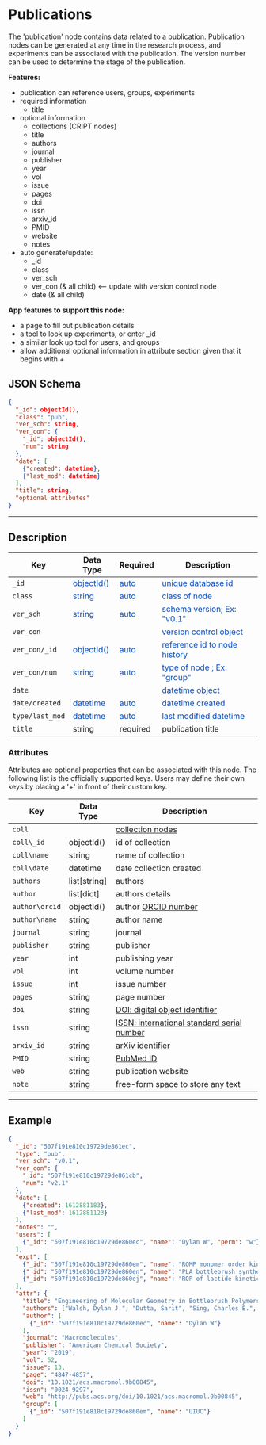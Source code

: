 # Publications

The 'publication' node contains data related to a publication. Publication nodes can be generated at any time in the
research process, and experiments can be associated with the publication. The version number can be used to determine
the stage of the publication.

**Features:**

* publication can reference users, groups, experiments
* required information
    * title
* optional information
    * collections (CRIPT nodes)
    * title
    * authors
    * journal
    * publisher
    * year
    * vol
    * issue
    * pages
    * doi
    * issn
    * arxiv_id
    * PMID
    * website
    * notes
* auto generate/update:
    * _id
    * class
    * ver_sch
    * ver_con (& all child) <-- update with version control node
    * date (& all child)


**App features to support this node:**

* a page to fill out publication details
* a tool to look up experiments, or enter _id
* a similar look up tool for users, and groups
* allow additional optional information in attribute section given that it begins with +

## JSON Schema

```json
{
  "_id": objectId(),
  "class": "pub",
  "ver_sch": string,
  "ver_con": {
    "_id": objectId(),
    "num": string
  },
  "date": [
    {"created": datetime},
    {"last_mod": datetime}
  ],
  "title": string,
  "optional attributes"
}
```

---

## Description

Key                   |Data Type     |Required  |Description
-------------         |---------     |------    |----
`_id`                 |<span style="color:rgb(0, 72, 189)"> objectId() </span>   | <span style="color:rgb(0, 72, 189)">  auto  </span> | <span style="color:rgb(0, 72, 189)">  unique database id  </span>
`class`               |<span style="color:rgb(0, 72, 189)">  string  </span>     | <span style="color:rgb(0, 72, 189)">  auto  </span> | <span style="color:rgb(0, 72, 189)">  class of node  </span>
`ver_sch`             |<span style="color:rgb(0, 72, 189)">  string  </span>     | <span style="color:rgb(0, 72, 189)">  auto  </span> | <span style="color:rgb(0, 72, 189)">  schema version; Ex: "v0.1"  </span>
`ver_con`             |                                                          |                                                     | <span style="color:rgb(0, 72, 189)">  version control object  </span>
`ver_con/_id`         |<span style="color:rgb(0, 72, 189)">  objectId()  </span> | <span style="color:rgb(0, 72, 189)">  auto  </span> | <span style="color:rgb(0, 72, 189)">  reference id to node history  </span>
`ver_con/num`         |<span style="color:rgb(0, 72, 189)">  string  </span>     | <span style="color:rgb(0, 72, 189)">auto  </span>   | <span style="color:rgb(0, 72, 189)">  type of node ; Ex: "group"  </span>
`date`                |                                                          |                                                     | <span style="color:rgb(0, 72, 189)">  datetime object  </span>
`date/created`        |<span style="color:rgb(0, 72, 189)">  datetime  </span>   | <span style="color:rgb(0, 72, 189)">auto  </span>   | <span style="color:rgb(0, 72, 189)">  datetime created  </span>
`type/last_mod`       |<span style="color:rgb(0, 72, 189)">  datetime  </span>   | <span style="color:rgb(0, 72, 189)">auto  </span>   | <span style="color:rgb(0, 72, 189)">  last modified datetime  </span>
`title`               | string         | required  | publication title


### Attributes

Attributes are optional properties that can be associated with this node. The following list is the officially supported
keys. Users may define their own keys by placing a '+' in front of their custom key.

Key                   | Data Type      | Description
-------------         |---------       |----
`coll`                |                | [collection nodes](../data-models/Collections.md)
`coll\_id`            | objectId()     | id of collection
`coll\name`           | string         | name of collection
`coll\date`           | datetime       | date collection created
`authors`             | list[string]   | authors
`author`              | list[dict]     | authors details 
`author\orcid`        | objectId()     | author [ORCID number](https://orcid.org/)
`author\name`         | string         | author name
`journal`             | string         | journal
`publisher`           | string         | publisher
`year`                | int            | publishing year
`vol`                 | int            | volume number
`issue`               | int            | issue number
`pages`               | string         | page number
`doi`                 | string         | [DOI: digital object identifier](https://www.doi.org/)
`issn`                | string         | [ISSN: international standard serial number](https://www.issn.org/)
`arxiv_id`            | string         | [arXiv identifier](https://arxiv.org/)
`PMID`                | string         | [PubMed ID](https://pubmed.ncbi.nlm.nih.gov/)
`web`                 | string         | publication website
`note`                | string         | free-form space to store any text

---

## Example

```json
{
  "_id": "507f191e810c19729de861ec",
  "type": "pub",
  "ver_sch": "v0.1",
  "ver_con": {
    "_id": "507f191e810c19729de861cb",
    "num": "v2.1"
  },
  "date": [
    {"created": 1612881183},
    {"last_mod": 1612881123}
  ],
  "notes": "",
  "users": [
    {"_id": "507f191e810c19729de860ec", "name": "Dylan W", "perm": "w"}
  ],
  "expt": [
    {"_id": "507f191e810c19729de860em", "name": "ROMP monomer order kinetic study", "date": 1612886423},
    {"_id": "507f191e810c19729de860en", "name": "PLA bottlebrush synthesis", "date": 1612886423},
    {"_id": "507f191e810c19729de860ej", "name": "ROP of lactide kinetics", "date": 1612886423}
  ],
  "attr": {
    "title": "Engineering of Molecular Geometry in Bottlebrush Polymers",
    "authors": ["Walsh, Dylan J.", "Dutta, Sarit", "Sing, Charles E.", "Guironnet, Damien"],
    "author": [
      {"_id": "507f191e810c19729de860ec", "name": "Dylan W"}
    ],
    "journal": "Macromolecules",
    "publisher": "American Chemical Society",
    "year": "2019",
    "vol": 52,
    "issue": 13,
    "page": "4847-4857",
    "doi": "10.1021/acs.macromol.9b00845",
    "issn": "0024-9297",
    "web": "http://pubs.acs.org/doi/10.1021/acs.macromol.9b00845",
    "group": [
      {"_id": "507f191e810c19729de860em", "name": "UIUC"}
    ]
  }
}
```

